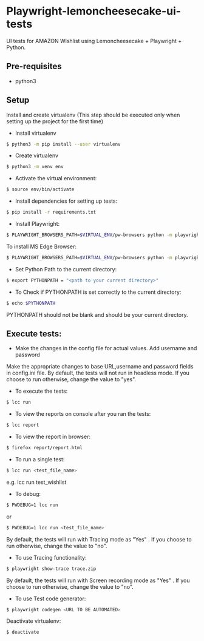 # Playwright-lemoncheesecake-ui-tests
UI tests for AMAZON Wishlist using Lemoncheesecake + Playwright + Python.

## Pre-requisites
* python3

## Setup
Install and create virtualenv (This step should be executed only when setting up the project for the first time)

* Install virtualenv

```bash
$ python3 -m pip install --user virtualenv 
```

* Create virtualenv

```bash
$ python3 -m venv env
```

* Activate the virtual environment:

```bash
$ source env/bin/activate
```

* Install dependencies for setting up tests:

```bash
$ pip install -r requirements.txt
```

* Install Playwright:

```bash
$ PLAYWRIGHT_BROWSERS_PATH=$VIRTUAL_ENV/pw-browsers python -m playwright install
```
 To install MS Edge Browser:

```bash
$ PLAYWRIGHT_BROWSERS_PATH=$VIRTUAL_ENV/pw-browsers python -m playwright install msedge
```

* Set Python Path to the current directory:

```bash
$ export PYTHONPATH = "<path to your current directory>"
```

* To Check if PYTHONPATH is set correctly to the current directory:

```bash
$ echo $PYTHONPATH 
```

PYTHONPATH should not be blank and should be your current directory.

## Execute tests:
* Make the changes in the config file for actual values.
Add username and password

Make the appropriate changes to base URL,username and password fields in config.ini file.
By default, the tests will not run in headless mode. If you choose to run otherwise, change the value to "yes".

* To execute the tests:
```bash
$ lcc run
```

* To view the reports on console after you ran the tests:
```bash
$ lcc report
```

* To view the report in browser:
```bash
$ firefox report/report.html
```

* To run a single test:
```bash
$ lcc run <test_file_name>
```
e.g. lcc run test_wishlist

* To debug:
```bash
$ PWDEBUG=1 lcc run
```
or 
```bash
$ PWDEBUG=1 lcc run <test_file_name>
```

By default, the tests will run with Tracing mode as "Yes" . If you choose to run otherwise, change the value to "no".

* To use Tracing functionality:
```bash
$ playwright show-trace trace.zip
```

By default, the tests will run with Screen recording mode as "Yes" . If you choose to run otherwise, change the value to "no".

* To use Test code generator:
```bash
$ playwright codegen <URL TO BE AUTOMATED>
```

Deactivate virtualenv:
```bash
$ deactivate
```
